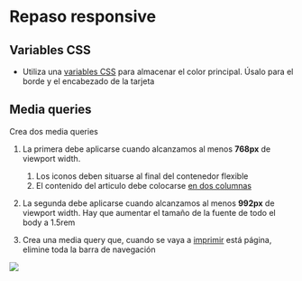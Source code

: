 # Repaso responsive

## Variables CSS
- Utiliza una [variables CSS](https://www.w3schools.com/css/tryit.asp?filename=trycss3_var2) para almacenar el color principal. Úsalo para el borde y el encabezado de la tarjeta

## Media queries
Crea dos media queries 

1. La primera debe aplicarse cuando alcanzamos al menos **768px** de viewport width. 
   1. Los iconos deben situarse al final del contenedor flexible
   2. El contenido del articulo debe colocarse [en dos columnas](https://www.w3schools.com/cssref/tryit.php?filename=trycss3_column-count)

2. La segunda debe aplicarse cuando alcanzamos al menos **992px** de viewport width. Hay que aumentar el tamaño de la fuente de todo el body a 1.5rem

3. Crea una media query que, cuando se vaya a [imprimir](https://sympli.io/blog/a-quick-guide-to-css-for-printable-webpages) está página, elimine toda la barra de navegación

![](https://oscarm.tinytake.com/media/16373b0?filename=1716979358743_TinyTake29-05-2024-12-42-30_638525761573943273.png&sub_type=thumbnail_preview&type=attachment&width=1199&height=796)